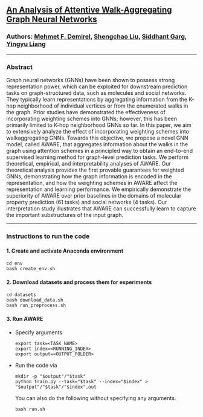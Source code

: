 ## [An Analysis of Attentive Walk-Aggregating Graph Neural Networks](https://arxiv.org/abs/2110.02667)  
### Authors: [Mehmet F. Demirel](cs.wisc.edu/~demirel/), [Shengchao Liu](https://chao1224.github.io/), [Siddhant Garg](https://sid7954.github.io/), [Yingyu Liang](cs.wisc.edu/~yliang/)
--- ---

### Abstract
Graph neural networks (GNNs) have been shown to possess strong representation power, which can be exploited for downstream prediction tasks on graph-structured data, such as molecules and social networks. They typically learn representations by aggregating information from the K-hop neighborhood of individual vertices or from the enumerated walks in the graph. Prior studies have demonstrated the effectiveness of incorporating weighting schemes into GNNs; however, this has
been primarily limited to K-hop neighborhood GNNs so far. In this paper, we aim to extensively analyze the effect of incorporating weighting schemes into walkaggregating GNNs. Towards this objective, we propose a novel GNN model, called AWARE, that aggregates information about the walks in the graph using attention
schemes in a principled way to obtain an end-to-end supervised learning method for graph-level prediction tasks. We perform theoretical, empirical, and interpretability analyses of AWARE. Our theoretical analysis provides the first provable guarantees for weighted GNNs, demonstrating how the graph information is encoded in the representation, and how the weighting schemes in AWARE affect the representation and learning performance. We empirically demonstrate the superiority of AWARE over prior baselines in the domains of molecular property prediction (61 tasks) and social networks (4 tasks). Our interpretation study illustrates that AWARE can successfully learn to capture the important substructures of the input graph.

---

### Instructions to run the code

#### 1. Create and activate Anaconda environment
```
cd env
bash create_env.sh
```

#### 2. Download datasets and process them for experiments
```
cd datasets
bash download_data.sh
bash run_preprocess.sh
```
#### 3. Run AWARE
* Specify arguments
  ```
  export task=<TASK_NAME>
  export index=<RUNNING_INDEX>
  export output=<OUTPUT_FOLDER>
  ```

* Run the code via
  ```
  mkdir -p "$output"/"$task"
  python train.py --task="$task" --index="$index" > "$output"/"$task"/"$index".out
  ```

  You can also do the following without specifying any arguments.
    ```
    bash run.sh
    ```
